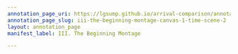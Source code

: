 ```yaml
---
annotation_page_uri: https://lgsump.github.io/arrival-comparison/annotations/iii-the-beginning-montage-canvas-1-time-scene-2.json
annotation_page_slug: iii-the-beginning-montage-canvas-1-time-scene-2
layout: annotation_page
manifest_label: III. The Beginning Montage

---
```

